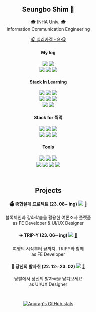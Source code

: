 <div align=center>
  
<h2>Seungbo Shim 🫠</h2>
🎓 INHA Univ. 🎓 </br>
Information Communication Engineering </br>

<a href="https://www.youtube.com/watch?v=TfK06QwuiGc">🎧 실리카겔 - 9 🎧</a></br>

<h4>My log</h4>
<a href="https://velog.io/@seungboshim"> <img src="https://img.shields.io/badge/Velog-20C997?style=flat-square&logo=Velog&logoColor=white"/></a>
<a href="https://pedaltodamedal.tistory.com/"> <img src="https://img.shields.io/badge/Tistory-EB531F?style=flat-square&logo=Tistory&logoColor=white"/></a> </br>
<a href="https://www.instagram.com/sngbong__/"> <img src="https://img.shields.io/badge/sngbong__-FF7A00?style=flat-square&logo=instagram&logoColor=white"/></a>
<a href="https://www.instagram.com/shimmy_lab/"> <img src="https://img.shields.io/badge/shimmy_lab-FF0069?style=flat-square&logo=instagram&logoColor=white"/></a>
<a href="https://www.instagram.com/honbapshimmy/"> <img src="https://img.shields.io/badge/honbapshimmy-D300C5?style=flat-square&logo=instagram&logoColor=white"/></a> </br>

#### Stack In Learning
<img src="https://img.shields.io/badge/TypeScript-3178C6?style=flat-square&logo=TypeScript&logoColor=white"/> <img src="https://img.shields.io/badge/Next.js-000000?style=flat-square&logo=Next.js&logoColor=white"/> <img src="https://img.shields.io/badge/tailwindcss-06B6D4?style=flat-square&logo=tailwindcss&logoColor=white"/> </br>
<img src="https://img.shields.io/badge/JavaScript-F7DF1E?style=flat-square&logo=JavaScript&logoColor=white"/> <img src="https://img.shields.io/badge/React-61DAFB?style=flat-square&logo=React&logoColor=white"/> <img src="https://img.shields.io/badge/Recoil-3578E5?style=flat-square&logo=recoil&logoColor=white"/> </br>
<img src="https://img.shields.io/badge/C++-00599C?style=flat-square&logo=cplusplus&logoColor=white"/> <img src="https://img.shields.io/badge/Swift-F05138?style=flat-square&logo=swift&logoColor=white"/>

#### Stack for 찍먹
<img src="https://img.shields.io/badge/OpenCV-5C3EE8?style=flat-square&logo=OpenCV&logoColor=white"/> <img src="https://img.shields.io/badge/Redux-764ABC?style=flat-square&logo=redux&logoColor=white"/> <img src="https://img.shields.io/badge/MySQL-4479A1?style=flat-square&logo=MySQL&logoColor=white"/> </br>
<img src="https://img.shields.io/badge/mongodb-47A248?style=flat-square&logo=mongodb&logoColor=white"/> <img src="https://img.shields.io/badge/Linux-FCC624?style=flat-square&logo=Linux&logoColor=white"/> <img src="https://img.shields.io/badge/VirtualBox-183A61?style=flat-square&logo=virtualbox&logoColor=white"/> </br>

#### Tools
<img src="https://img.shields.io/badge/VS Code-007ACC?style=flat-square&logo=visualstudiocode&logoColor=white"/> <img src="https://img.shields.io/badge/Visual Studio-5C2D91?style=flat-square&logo=visualstudio&logoColor=white"/> <img src="https://img.shields.io/badge/XCode-147EFB?style=flat-square&logo=xcode&logoColor=white"/> </br>
<img src="https://img.shields.io/badge/figma-F24E1E?style=flat-square&logo=figma&logoColor=white"/> <img src="https://img.shields.io/badge/Photoshop-31A8FF?style=flat-square&logo=adobephotoshop&logoColor=white"/> <img src="https://img.shields.io/badge/Illustrator-FF9A00?style=flat-square&logo=adobeillustrator&logoColor=white"/> <img src="https://img.shields.io/badge/Premiere Pro-9999FF?style=flat-square&logo=adobepremierepro&logoColor=white"/> </br>

</br>


## Projects

#### 🗳️ 종합설계 프로젝트 (23. 08~ ing) <img src="https://img.shields.io/badge/WEB-61DAFB?style=flat"/> <a href="https://github.com/Inha-ICE-Capstone">🔗</a>
블록체인과 강화학습을 활용한 여론조사 플랫폼 </br>
as FE Developer & UI/UX Designer </br>

#### ✈️ TRIP-Y (23. 06~ ing) <img src="https://img.shields.io/badge/WEB-61DAFB?style=flat"/> <a href="https://github.com/UMC-TRIPY">🔗</a>
여행의 시작부터 끝까지, TRIPY와 함께 </br>
as FE Developer </br>

#### 👣 당신의 발자취 (22. 12~ 23. 02) <img src="https://img.shields.io/badge/ANDROID-3DDC84?style=flat"/> <a href="https://github.com/UMC-Foot-Step">🔗</a>
당발에서 당신의 발자국을 남겨보세요 </br>
as UI/UX Designer </br> 

</br>

[![Anurag's GitHub stats](https://github-readme-stats.vercel.app/api?username=seungboshim&theme=vue&count_private=true&show_icons=true)](https://github.com/seungboshim/github-readme-stats)

</div>
